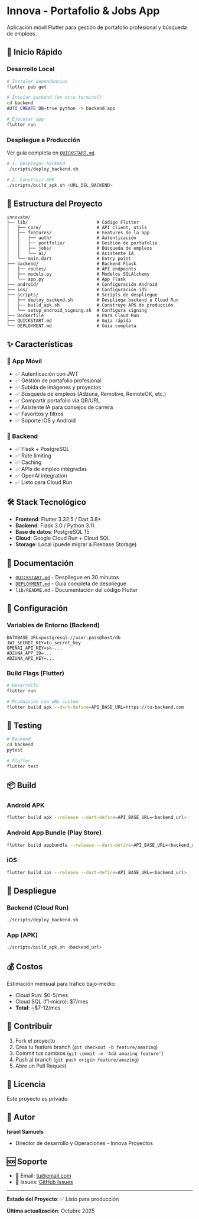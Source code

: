 # Innova - Portafolio & Jobs App

Aplicación móvil Flutter para gestión de portafolio profesional y búsqueda de empleos.

## 🚀 Inicio Rápido

### Desarrollo Local

```bash
# Instalar dependencias
flutter pub get

# Iniciar backend (en otra terminal)
cd backend
AUTO_CREATE_DB=true python -m backend.app

# Ejecutar app
flutter run
```

### Despliegue a Producción

Ver guía completa en [`QUICKSTART.md`](./QUICKSTART.md).

```bash
# 1. Desplegar backend
./scripts/deploy_backend.sh

# 2. Construir APK
./scripts/build_apk.sh <URL_DEL_BACKEND>
```

## 📁 Estructura del Proyecto

```
innovate/
├── lib/                          # Código Flutter
│   ├── core/                     # API client, utils
│   ├── features/                 # Features de la app
│   │   ├── auth/                 # Autenticación
│   │   ├── portfolio/            # Gestión de portafolio
│   │   ├── jobs/                 # Búsqueda de empleos
│   │   └── ai/                   # Asistente IA
│   └── main.dart                 # Entry point
├── backend/                      # Backend Flask
│   ├── routes/                   # API endpoints
│   ├── models.py                 # Modelos SQLAlchemy
│   └── app.py                    # App Flask
├── android/                      # Configuración Android
├── ios/                          # Configuración iOS
├── scripts/                      # Scripts de despliegue
│   ├── deploy_backend.sh         # Despliega backend a Cloud Run
│   ├── build_apk.sh              # Construye APK de producción
│   └── setup_android_signing.sh  # Configura signing
├── Dockerfile                    # Para Cloud Run
├── QUICKSTART.md                 # Guía rápida
└── DEPLOYMENT.md                 # Guía completa
```

## ✨ Características

### 📱 App Móvil

- ✅ Autenticación con JWT
- ✅ Gestión de portafolio profesional
- ✅ Subida de imágenes y proyectos
- ✅ Búsqueda de empleos (Adzuna, Remotive, RemoteOK, etc.)
- ✅ Compartir portafolio vía QR/URL
- ✅ Asistente IA para consejos de carrera
- ✅ Favoritos y filtros
- ✅ Soporte iOS y Android

### 🔧 Backend

- ✅ Flask + PostgreSQL
- ✅ Rate limiting
- ✅ Caching
- ✅ APIs de empleo integradas
- ✅ OpenAI integration
- ✅ Listo para Cloud Run

## 🛠️ Stack Tecnológico

- **Frontend**: Flutter 3.32.5 / Dart 3.8+
- **Backend**: Flask 3.0 / Python 3.11
- **Base de datos**: PostgreSQL 15
- **Cloud**: Google Cloud Run + Cloud SQL
- **Storage**: Local (puede migrar a Firebase Storage)

## 📖 Documentación

- [`QUICKSTART.md`](./QUICKSTART.md) - Despliegue en 30 minutos
- [`DEPLOYMENT.md`](./DEPLOYMENT.md) - Guía completa de despliegue
- `lib/README.md` - Documentación del código Flutter

## 🔐 Configuración

### Variables de Entorno (Backend)

```env
DATABASE_URL=postgresql://user:pass@host/db
JWT_SECRET_KEY=tu_secret_key
OPENAI_API_KEY=sk-...
ADZUNA_APP_ID=...
ADZUNA_API_KEY=...
```

### Build Flags (Flutter)

```bash
# Desarrollo
flutter run

# Producción con URL custom
flutter build apk --dart-define=API_BASE_URL=https://tu-backend.com
```

## 🧪 Testing

```bash
# Backend
cd backend
pytest

# Flutter
flutter test
```

## 📦 Build

### Android APK

```bash
flutter build apk --release --dart-define=API_BASE_URL=<backend_url>
```

### Android App Bundle (Play Store)

```bash
flutter build appbundle --release --dart-define=API_BASE_URL=<backend_url>
```

### iOS

```bash
flutter build ios --release --dart-define=API_BASE_URL=<backend_url>
```

## 🚀 Despliegue

### Backend (Cloud Run)

```bash
./scripts/deploy_backend.sh
```

### App (APK)

```bash
./scripts/build_apk.sh <backend_url>
```

## 💰 Costos

Estimación mensual para tráfico bajo-medio:

- Cloud Run: $0-5/mes
- Cloud SQL (f1-micro): $7/mes
- **Total**: ~$7-12/mes

## 🤝 Contribuir

1. Fork el proyecto
2. Crea tu feature branch (`git checkout -b feature/amazing`)
3. Commit tus cambios (`git commit -m 'Add amazing feature'`)
4. Push al branch (`git push origin feature/amazing`)
5. Abre un Pull Request

## 📄 Licencia

Este proyecto es privado.

## 👤 Autor

**Israel Samuels**
- Director de desarrollo y Operaciones - Innova Proyectos

## 🆘 Soporte

- 📧 Email: tu@email.com
- 📱 Issues: [GitHub Issues](https://github.com/tu-usuario/innovate/issues)

---

**Estado del Proyecto**: ✅ Listo para producción

**Última actualización**: Octubre 2025
